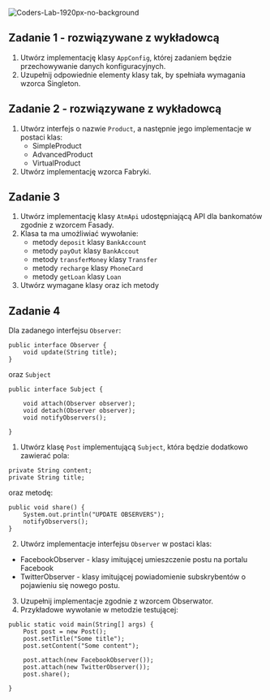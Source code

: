 ![Coders-Lab-1920px-no-background](https://user-images.githubusercontent.com/152855/73064373-5ed69780-3ea1-11ea-8a71-3d370a5e7dd8.png)


## Zadanie 1 - rozwiązywane z wykładowcą

1. Utwórz implementację klasy `AppConfig`, której zadaniem będzie przechowywanie danych konfiguracyjnych.
2. Uzupełnij odpowiednie elementy klasy tak, by spełniała wymagania wzorca Singleton.



## Zadanie 2 - rozwiązywane z wykładowcą

1. Utwórz interfejs o nazwie `Product`, a następnie jego implementacje w postaci klas:
    * SimpleProduct
    * AdvancedProduct
    * VirtualProduct
2. Utwórz implementację wzorca Fabryki.

## Zadanie 3

1. Utwórz implementację klasy `AtmApi` udostępniającą API dla bankomatów zgodnie z wzorcem Fasady.
2. Klasa ta ma umożliwiać wywołanie:
    * metody `deposit` klasy `BankAccount`
    * metody `payOut` klasy `BankAccout`
    * metody `transferMoney` klasy `Transfer`
    * metody `recharge` klasy `PhoneCard`
    * metody `getLoan` klasy `Loan`
3. Utwórz wymagane klasy oraz ich metody

## Zadanie 4

Dla zadanego interfejsu `Observer`:
```
public interface Observer {
    void update(String title);
}
```
oraz `Subject`
```
public interface Subject {

    void attach(Observer observer);
    void detach(Observer observer);
    void notifyObservers();

}
```
1. Utwórz klasę `Post` implementującą `Subject`, która będzie dodatkowo zawierać pola:
````
private String content;
private String title;
````
oraz metodę:
````
public void share() {
    System.out.println("UPDATE OBSERVERS");
    notifyObservers();
}

````
2. Utwórz implementacje interfejsu `Observer` w postaci klas:
     
  * FacebookObserver - klasy imitującej umieszczenie postu na portalu Facebook
  * TwitterObserver - klasy imitującej powiadomienie subskrybentów o pojawieniu się nowego postu.

3. Uzupełnij implementacje zgodnie z wzorcem Obserwator.
4. Przykładowe wywołanie w metodzie testującej:
````
public static void main(String[] args) {
    Post post = new Post();
    post.setTitle("Some title");
    post.setContent("Some content");

    post.attach(new FacebookObserver());
    post.attach(new TwitterObserver());
    post.share();

}

````
